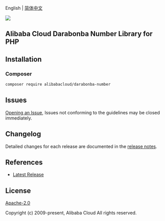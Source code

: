 English | [简体中文](README-CN.md)

![](https://aliyunsdk-pages.alicdn.com/icons/AlibabaCloud.svg)

## Alibaba Cloud Darabonba Number Library for PHP

## Installation

### Composer

```bash
composer require alibabacloud/darabonba-number
```

## Issues

[Opening an Issue](https://github.com/aliyun/darabonba-number/issues/new), Issues not conforming to the guidelines may be closed immediately.

## Changelog

Detailed changes for each release are documented in the [release notes](./ChangeLog.txt).

## References

* [Latest Release](https://github.com/aliyun/darabonba-number)

## License

[Apache-2.0](http://www.apache.org/licenses/LICENSE-2.0)

Copyright (c) 2009-present, Alibaba Cloud All rights reserved.
